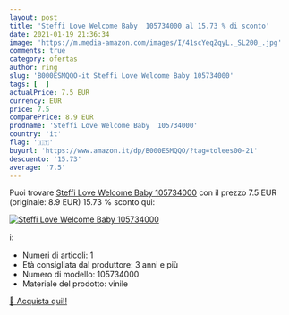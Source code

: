 ```yaml
---
layout: post
title: 'Steffi Love Welcome Baby  105734000 al 15.73 % di sconto'
date: 2021-01-19 21:36:34
image: 'https://m.media-amazon.com/images/I/41scYeqZqyL._SL200_.jpg'
comments: true
category: ofertas
author: ring
slug: 'B000ESMQQO-it Steffi Love Welcome Baby 105734000'
tags: [  ]
actualPrice: 7.5 EUR
currency: EUR
price: 7.5
comparePrice: 8.9 EUR
prodname: 'Steffi Love Welcome Baby  105734000'
country: 'it'
flag: '🇮🇹'
buyurl: 'https://www.amazon.it/dp/B000ESMQQO/?tag=tolees00-21'
descuento: '15.73'
average: '7.5'
---
```


Puoi trovare [Steffi Love Welcome Baby  105734000](https://www.amazon.it/dp/B000ESMQQO/?tag=tolees00-21) con il prezzo 7.5 EUR (originale: 8.9 EUR) 15.73 % sconto qui:

[![Steffi Love Welcome Baby  105734000](https://m.media-amazon.com/images/I/41scYeqZqyL._SL200_.jpg)](https://www.amazon.it/dp/B000ESMQQO/?tag=tolees00-21)

ℹ️:

- Numeri di articoli: 1
- Età consigliata dal produttore: 3 anni e più
- Numero di modello: 105734000
- Materiale del prodotto: vinile

[🛒 Acquista qui!!](https://www.amazon.it/dp/B000ESMQQO/?tag=tolees00-21)
